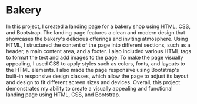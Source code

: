 # Bakery
In this project, I created a landing page for a bakery shop using HTML, CSS, and Bootstrap. The landing page features a clean and modern design that showcases the bakery's delicious offerings and inviting atmosphere.
Using HTML, I structured the content of the page into different sections, such as a header, a main content area, and a footer. I also included various HTML tags to format the text and add images to the page.
To make the page visually appealing, I used CSS to apply styles such as colors, fonts, and layouts to the HTML elements. I also made the page responsive using Bootstrap's built-in responsive design classes, which allow the page to adjust its layout and design to fit different screen sizes and devices.
Overall, this project demonstrates my ability to create a visually appealing and functional landing page using HTML, CSS, and Bootstrap.

